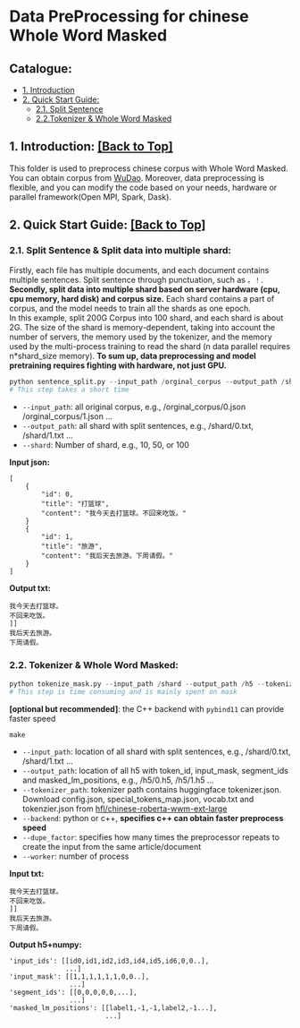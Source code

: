 # Data PreProcessing for chinese Whole Word Masked

<span id='all_catelogue'/>

## Catalogue:
* <a href='#introduction'>1. Introduction</a>
* <a href='#Quick Start Guide'>2. Quick Start Guide:</a>
    * <a href='#Split Sentence'>2.1. Split Sentence</a>
    * <a href='#Tokenizer & Whole Word Masked'>2.2.Tokenizer & Whole Word Masked</a>


<span id='introduction'/>

## 1. Introduction: <a href='#all_catelogue'>[Back to Top]</a>
This folder is used to preprocess chinese corpus with Whole Word Masked. You can obtain corpus from [WuDao](https://resource.wudaoai.cn/home?ind&name=WuDaoCorpora%202.0&id=1394901288847716352). Moreover, data preprocessing is flexible, and you can modify the code based on your needs, hardware or parallel framework(Open MPI, Spark, Dask).

<span id='Quick Start Guide'/>

## 2. Quick Start Guide: <a href='#all_catelogue'>[Back to Top]</a>

<span id='Split Sentence'/>

### 2.1. Split Sentence & Split data into multiple shard:
Firstly, each file has multiple documents, and each document contains multiple sentences. Split sentence through punctuation, such as `。！`. **Secondly, split data into multiple shard based on server hardware (cpu, cpu memory, hard disk) and corpus size.** Each shard contains a part of corpus, and the model needs to train all the shards as one epoch.  
In this example, split 200G Corpus into 100 shard, and each shard is about 2G. The size of the shard is memory-dependent, taking into account the number of servers, the memory used by the tokenizer, and the memory used by the multi-process training to read the shard (n data parallel requires n\*shard_size memory). **To sum up, data preprocessing and model pretraining requires fighting with hardware, not just GPU.**

```python
python sentence_split.py --input_path /orginal_corpus --output_path /shard --shard 100
# This step takes a short time
```
* `--input_path`: all original corpus, e.g., /orginal_corpus/0.json /orginal_corpus/1.json ...
* `--output_path`: all shard with split sentences, e.g., /shard/0.txt, /shard/1.txt ...
* `--shard`: Number of shard, e.g., 10, 50, or 100

<summary><b>Input json:</b></summary>

```
[
    {
        "id": 0,
        "title": "打篮球",
        "content": "我今天去打篮球。不回来吃饭。"
    }
    {
        "id": 1,
        "title": "旅游",
        "content": "我后天去旅游。下周请假。"
    }
]
```

<summary><b>Output txt:</b></summary> 

```
我今天去打篮球。
不回来吃饭。
]]
我后天去旅游。
下周请假。
```

<span id='Tokenizer & Whole Word Masked'/>

### 2.2. Tokenizer & Whole Word Masked:

```python
python tokenize_mask.py --input_path /shard --output_path /h5 --tokenizer_path /roberta --backend python
# This step is time consuming and is mainly spent on mask
```

**[optional but recommended]**: the C++ backend with `pybind11` can provide faster speed

```shell
make
```

* `--input_path`: location of all shard with split sentences, e.g., /shard/0.txt, /shard/1.txt ...
* `--output_path`: location of all h5 with token_id, input_mask, segment_ids and masked_lm_positions, e.g., /h5/0.h5, /h5/1.h5 ...
* `--tokenizer_path`: tokenizer path contains huggingface tokenizer.json. Download config.json, special_tokens_map.json, vocab.txt and tokenzier.json from [hfl/chinese-roberta-wwm-ext-large](https://huggingface.co/hfl/chinese-roberta-wwm-ext-large/tree/main) 
* `--backend`: python or c++, **specifies c++ can obtain faster preprocess speed**
* `--dupe_factor`: specifies how many times the preprocessor repeats to create the input from the same article/document
* `--worker`: number of process

<summary><b>Input txt:</b></summary>

```
我今天去打篮球。
不回来吃饭。
]]
我后天去旅游。
下周请假。
```

<summary><b>Output h5+numpy:</b></summary> 

```
'input_ids': [[id0,id1,id2,id3,id4,id5,id6,0,0..],
              ...]
'input_mask': [[1,1,1,1,1,1,0,0..],
               ...]
'segment_ids': [[0,0,0,0,0,...],
               ...]
'masked_lm_positions': [[label1,-1,-1,label2,-1...],
                        ...]
```